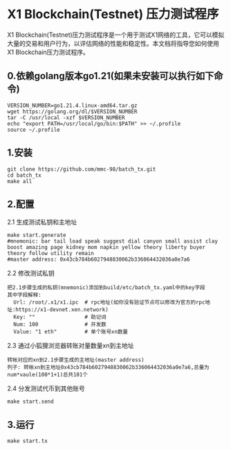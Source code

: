 # X1 Blockchain(Testnet) 压力测试程序
X1 Blockchain(Testnet)压力测试程序是一个用于测试X1网络的工具，它可以模拟大量的交易和用户行为，以评估网络的性能和稳定性。本文档将指导您如何使用X1 Blockchain压力测试程序。

## 0.依赖golang版本go1.21(如果未安装可以执行如下命令)
```shell
VERSION_NUMBER=go1.21.4.linux-amd64.tar.gz
wget https://golang.org/dl/$VERSION_NUMBER
tar -C /usr/local -xzf $VERSION_NUMBER
echo "export PATH=/usr/local/go/bin:$PATH" >> ~/.profile
source ~/.profile
```

## 1.安装
```shell
git clone https://github.com/mmc-98/batch_tx.git
cd batch_tx
make all
```
## 2.配置
2.1 生成测试私钥和主地址
```shell
make start.generate
#mnemonic: bar tail load speak suggest dial canyon small assist clay boost amazing page kidney mom napkin yellow theory liberty buyer theory follow utility remain
#master address: 0x43cb784b6027948830062b336064432036a0e7a6
```

2.2 修改测试私钥
``` 
把2.1步骤生成的私钥(mnemonic)添加到build/etc/batch_tx.yaml中的key字段
其中字段解释:
  Url: /root/.x1/x1.ipc  # rpc地址(如你没有验证节点可以修改为官方的rpc地址:https://x1-devnet.xen.network)
  Key: ""                # 助记词
  Num: 100               # 并发数
  Value: "1 eth"         # 单个账号xn数量
```
2.3 通过小狐狸浏览器转账对量数量xn到主地址
```
转帐对应的xn到2.1步骤生成的主地址(master address)
列子: 转帐xn到主地址0x43cb784b6027948830062b336064432036a0e7a6,总量为num*vaule(100*1+1)总共101个

```
2.4 分发测试代币到其他账号
```shell
make start.send
```
 

## 3.运行
```shell
make start.tx
```
 